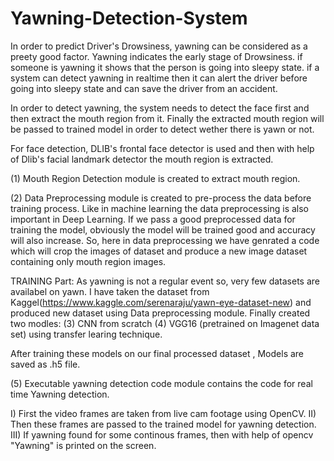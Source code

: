 # Yawning-Detection-System

In order to predict Driver's Drowsiness, yawning can be considered as a preety good factor. Yawning indicates the early stage of Drowsiness. if someone is yawning it shows that the person is going into sleepy state. if a system can detect yawning in realtime then it can  alert the driver before going into sleepy state and can save the driver from an accident.

In order to detect yawning, the system needs to detect the face first and then extract the mouth region from it. Finally the extracted mouth region will be passed to trained model in order to detect wether there is yawn or not. 

For face detection, DLIB's frontal face detector is used and then with help of Dlib's facial landmark detector the mouth region is extracted.

(1) Mouth Region Detection module is created to extract mouth region.

(2) Data Preprocessing module is created to pre-process the data before training process. Like in machine learning the data preprocessing is also important in Deep Learning. If we pass a good preprocessed data for training the model, obviously the model will be trained good and accuracy will also increase. So, here in data preprocessing we have genrated a code which will crop the images of dataset and produce a new image dataset containing only mouth region images.

TRAINING Part: As yawning is not a regular event so, very few datasets are availabel on yawn. I have taken the dataset from Kaggel(https://www.kaggle.com/serenaraju/yawn-eye-dataset-new) and produced new dataset using Data preprocessing module. 
Finally created two modles: 
                            (3) CNN from scratch 
                            (4) VGG16 (pretrained on Imagenet data set) using transfer learing technique.

After training these models on our final processed dataset , Models are saved as .h5 file.

(5) Executable yawning detection code module contains the code for real time Yawning detection. 


I)   First the video frames are taken from live cam footage using OpenCV.
II)   Then these frames are passed to the trained model for yawning detection.
III)   If yawning found for some continous frames, then with help of opencv "Yawning" is printed on the screen.
